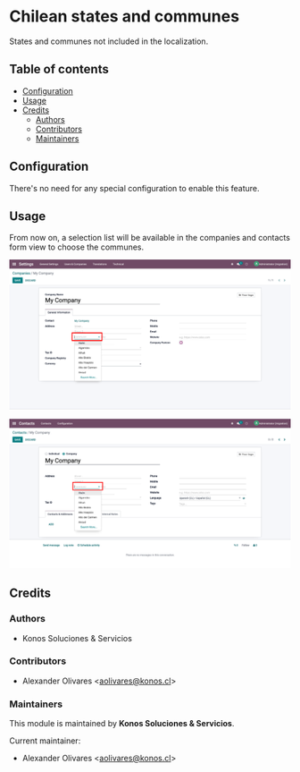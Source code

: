 # Chilean states and communes
States and communes not included in the localization.

## Table of contents
* [Configuration](#configuration)
* [Usage](#usage)
* [Credits](#credits)
  * [Authors](#authors)
  * [Contributors](#contributors)
  * [Maintainers](#maintainers)

## Configuration
There's no need for any special configuration to enable this feature.

## Usage
From now on, a selection list will be available in the companies and contacts
form view to choose the communes.

![image_01](static/description/image_01.png)

![image_02](static/description/image_02.png)

## Credits

### Authors
* Konos Soluciones & Servicios

### Contributors
* Alexander Olivares <<aolivares@konos.cl>>

### Maintainers
This module is maintained by **Konos Soluciones & Servicios**.

Current maintainer:
* Alexander Olivares <<aolivares@konos.cl>>
